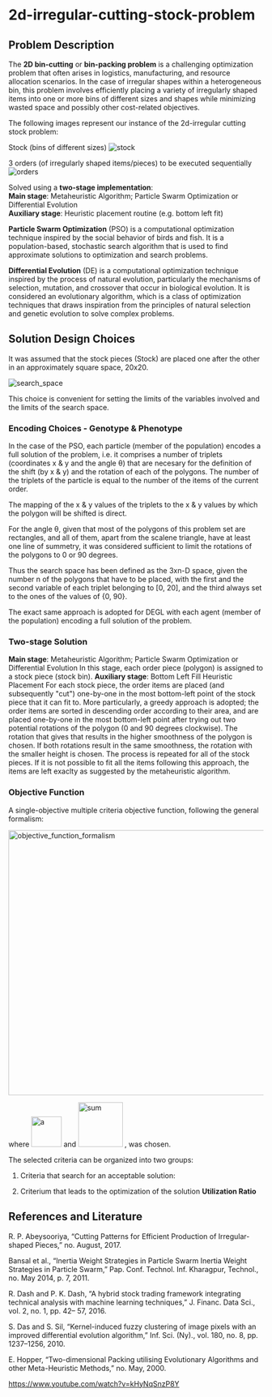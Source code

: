 # 2d-irregular-cutting-stock-problem

## Problem Description

The **2D bin-cutting** or **bin-packing problem** is a challenging optimization problem that often arises in logistics, manufacturing, and resource allocation scenarios.
In the case of irregular shapes within a heterogeneous bin, this problem involves efficiently placing a variety of irregularly shaped items into one or more bins of different sizes and shapes while minimizing wasted space and possibly other cost-related objectives.

The following images represent our instance of the 2d-irregular cutting stock problem:

Stock (bins of different sizes)
![stock](https://github.com/anna-kay/2D-Irregular-Cutting-Stock-Problem/assets/56791604/f474e054-20c7-4046-b475-04ec8526c993)

3 orders (of irregularly shaped items/pieces) to be executed sequentially
![orders](https://github.com/anna-kay/2D-Irregular-Cutting-Stock-Problem/assets/56791604/2339c9b8-7f08-421c-bbdd-0f1584eed74c)


Solved using a **two-stage implementation**:  
      **Main stage**: Metaheuristic Algorithm; Particle Swarm Optimization or Differential Evolution  
      **Auxiliary stage**: Heuristic placement routine (e.g. bottom left fit)

**Particle Swarm Optimization** (PSO) is a computational optimization technique inspired by the social behavior of birds and fish. 
It is a population-based, stochastic search algorithm that is used to find approximate solutions to optimization and search problems.

**Differential Evolution** (DE) is a computational optimization technique inspired by the process of natural evolution, particularly the mechanisms of selection, mutation, and crossover that occur in biological evolution.
It is considered an evolutionary algorithm, which is a class of optimization techniques that draws inspiration from the principles of natural selection and genetic evolution to solve complex problems.

## Solution Design Choices

It was assumed that the stock pieces (Stock) are placed one after the other in an approximately square space, 20x20.

![search_space](https://github.com/anna-kay/2D-Irregular-Cutting-Stock-Problem/assets/56791604/4c23cde7-fdfe-41f4-9f0b-1a2b3fa5d324)

This choice is convenient for setting the limits of the variables involved and the limits of the search space.

### Encoding Choices - Genotype & Phenotype 

In the case of the PSO, each particle (member of the population) encodes a full solution of the problem, i.e. it comprises a number of triplets (coordinates x & y and the angle θ) that are necesary for the definition of the shift (by x & y) and the rotation of each of the polygons.
The number of the triplets of the particle is equal to the number of the items of the current order.

The mapping of the x & y values of the triplets to the x & y values by which the polygon will be shifted is direct.

For the angle θ, given that most of the polygons of this problem set are rectangles, and all of them, apart from the scalene triangle, have at least one line of summetry, it was considered sufficient to limit the rotations of the polygons to 0 or 90 degrees.

Thus the search space has been defined as the 3xn-D space, given the number n of the polygons that have to be placed, with the first and the second variable of each triplet belonging to [0, 20], and the third always set to the ones of the values of {0, 90}.

The exact same approach is adopted for DEGL with each agent (member of the population) encoding a full solution of the problem.

### Two-stage Solution

**Main stage**: Metaheuristic Algorithm; Particle Swarm Optimization or Differential Evolution 
In this stage, each order piece (polygon) is assigned to a stock piece (stock bin).
**Auxiliary stage**: Bottom Left Fill Heuristic Placement
For each stock piece, the order items are placed (and subsequently "cut") one-by-one in the most bottom-left point of the stock piece that it can fit to. 
More particularly, a greedy approach is adopted; the order items are sorted in descending order according to their area, and are placed one-by-one in the most bottom-left point after trying out two potential rotations of the polygon (0 and 90 degrees clockwise).
The rotation that gives that results in the higher smoothness of the polygon is chosen. If both rotations result in the same smoothness, the rotation with the smaller height is chosen.
The process is repeated for all of the stock pieces. If it is not possible to fit all the items following this approach, the items are left exaclty as suggested by the metaheuristic algorithm.

### Objective Function

A single-objective multiple criteria objective function, following the general formalism:

<img width="523" alt="objective_function_formalism" src="https://github.com/anna-kay/2D-Irregular-Cutting-Stock-Problem/assets/56791604/55e1e06c-2f8f-4351-bdd8-e10952807ed1">

where <img width="60" alt="a" src="https://github.com/anna-kay/2D-Irregular-Cutting-Stock-Problem/assets/56791604/2ff238d6-5c59-4f9e-ad39-cd95c886780f"> and <img width="88" alt="sum" src="https://github.com/anna-kay/2D-Irregular-Cutting-Stock-Problem/assets/56791604/46acc290-b83f-48a4-88e3-a8e896fd2c7b"> , was chosen.  

The selected criteria can be organized into two groups:
1. Criteria that search for an acceptable solution:

2. Criterium that leads to the optimization of the solution
**Utilization Ratio**  

## References and Literature

R. P. Abeysooriya, “Cutting Patterns for Efficient Production of Irregular-shaped
Pieces,” no. August, 2017.

Bansal et al., “Inertia Weight Strategies in Particle Swarm Inertia Weight Strategies in
Particle Swarm,” Pap. Conf. Technol. Inf. Kharagpur, Technol., no. May 2014, p. 7,
2011.

R. Dash and P. K. Dash, “A hybrid stock trading framework integrating technical
analysis with machine learning techniques,” J. Financ. Data Sci., vol. 2, no. 1, pp. 42–
57, 2016.

S. Das and S. Sil, “Kernel-induced fuzzy clustering of image pixels with an improved
differential evolution algorithm,” Inf. Sci. (Ny)., vol. 180, no. 8, pp. 1237–1256, 2010.

E. Hopper, “Two-dimensional Packing utilising Evolutionary Algorithms and other Meta-Heuristic Methods,” no. May, 2000.

https://www.youtube.com/watch?v=kHyNqSnzP8Y
